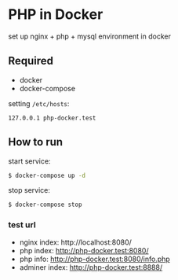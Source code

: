 # PHP in Docker

set up nginx + php + mysql environment in docker

## Required

- docker
- docker-compose

setting `/etc/hosts`:

```hosts
127.0.0.1 php-docker.test
```

## How to run

start service:

```bash
$ docker-compose up -d
```

stop service:

```bash
$ docker-compose stop
```

### test url

- nginx index: http://localhost:8080/
- php index: http://php-docker.test:8080/
- php info: http://php-docker.test:8080/info.php
- adminer index: http://php-docker.test:8888/
